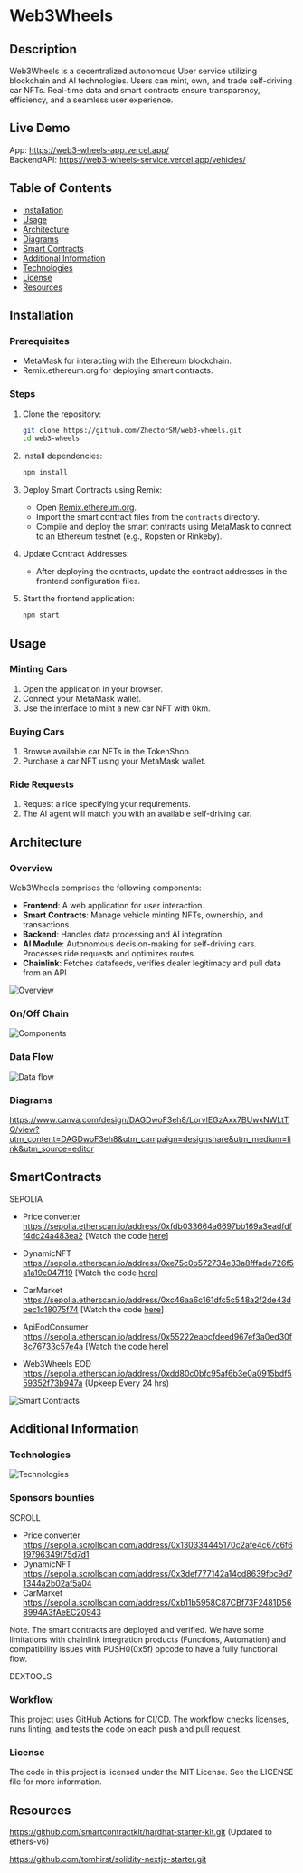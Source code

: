 <!--
SPDX-License-Identifier: MIT
SPDX-FileCopyrightText: 2024 R. Berkay Bozkurt <resitberkaybozkurt@gmail.com>
-->
# Web3Wheels

## Description
Web3Wheels is a decentralized autonomous Uber service utilizing blockchain and AI technologies. Users can mint, own, and trade self-driving car NFTs. Real-time data and smart contracts ensure transparency, efficiency, and a seamless user experience.

## Live Demo
 App: https://web3-wheels-app.vercel.app/   
 BackendAPI: https://web3-wheels-service.vercel.app/vehicles/

## Table of Contents
- [Installation](#installation)
- [Usage](#usage)
- [Architecture](#architecture)
- [Diagrams](#diagrams)  
- [Smart Contracts](#smart-contracts)
- [Additional Information](#additional-information)
- [Technologies](#technologies)
- [License](#license)
- [Resources](#resources)

## Installation

### Prerequisites
- MetaMask for interacting with the Ethereum blockchain.
- Remix.ethereum.org for deploying smart contracts.

### Steps
1. Clone the repository:
    ```bash
    git clone https://github.com/ZhectorSM/web3-wheels.git
    cd web3-wheels
    ```
2. Install dependencies:
    ```bash
    npm install
    ```
3. Deploy Smart Contracts using Remix:
    - Open [Remix.ethereum.org](https://remix.ethereum.org/).
    - Import the smart contract files from the `contracts` directory.
    - Compile and deploy the smart contracts using MetaMask to connect to an Ethereum testnet (e.g., Ropsten or Rinkeby).

4. Update Contract Addresses:
    - After deploying the contracts, update the contract addresses in the frontend configuration files.

5. Start the frontend application:
    ```bash
    npm start
    ```

## Usage

### Minting Cars
1. Open the application in your browser.
2. Connect your MetaMask wallet.
3. Use the interface to mint a new car NFT with 0km.

### Buying Cars
1. Browse available car NFTs in the TokenShop.
2. Purchase a car NFT using your MetaMask wallet.

### Ride Requests
1. Request a ride specifying your requirements.
2. The AI agent will match you with an available self-driving car.

## Architecture

### Overview
Web3Wheels comprises the following components:
- **Frontend**: A web application for user interaction.
- **Smart Contracts**: Manage vehicle minting NFTs, ownership, and transactions.
- **Backend**: Handles data processing and AI integration.
- **AI Module**: Autonomous decision-making for self-driving cars. Processes ride requests and optimizes routes.
- **Chainlink**: Fetches datafeeds, verifies dealer legitimacy and pull data from an API

![Overview](https://github.com/ZhectorSM/web3-wheels-app/blob/main/resources/docs/Components.png?raw=true)
### On/Off Chain
![Components](https://github.com/ZhectorSM/web3-wheels-app/blob/main/resources/docs/Overview.png?raw=true)


### Data Flow

![Data flow](https://github.com/ZhectorSM/web3-wheels-app/blob/main/resources/docs/web3%20wheels%20flow.png?raw=true)

### Diagrams

https://www.canva.com/design/DAGDwoF3eh8/LorvlEGzAxx7BUwxNWLtTQ/view?utm_content=DAGDwoF3eh8&utm_campaign=designshare&utm_medium=link&utm_source=editor

## SmartContracts
SEPOLIA
- Price converter https://sepolia.etherscan.io/address/0xfdb033664a6697bb169a3eadfdff4dc24a483ea2
                  [Watch the code [here](https://github.com/ZhectorSM/web3-wheels-app/blob/main/hardhat/contracts/PriceConverter.sol)]


- DynamicNFT      https://sepolia.etherscan.io/address/0xe75c0b572734e33a8fffade726f5a1a19c047f19
                  [Watch the code [here](https://github.com/ZhectorSM/web3-wheels-app/blob/main/hardhat/contracts/DynamicNFTCar.sol)]

- CarMarket	      https://sepolia.etherscan.io/address/0xc46aa6c161dfc5c548a2f2de43dbec1c18075f74
                  [Watch the code [here](https://github.com/ZhectorSM/web3-wheels-app/blob/main/hardhat/contracts/CarMarket.sol)]

- ApiEodConsumer  https://sepolia.etherscan.io/address/0x55222eabcfdeed967ef3a0ed30f8c76733c57e4a
                  [Watch the code [here](https://github.com/ZhectorSM/web3-wheels-app/blob/main/hardhat/contracts/CarEodDataConsumer.sol)]

- Web3Wheels EOD  https://sepolia.etherscan.io/address/0xdd80c0bfc95af6b3e0a0915bdf559352f73b947a (Upkeep Every 24 hrs)

![Smart Contracts](https://github.com/ZhectorSM/web3-wheels-app/blob/main/resources/docs/Smart%20contracts.png?raw=true)

## Additional Information

### Technologies
![Technologies](https://github.com/ZhectorSM/web3-wheels-app/blob/main/resources/docs/Technologies.png?raw=true)


### Sponsors bounties

SCROLL


- Price converter https://sepolia.scrollscan.com/address/0x130334445170c2afe4c67c6f619796349f75d7d1
- DynamicNFT      https://sepolia.scrollscan.com/address/0x3def777142a14cd8639fbc9d71344a2b02af5a04
- CarMarket	    https://sepolia.scrollscan.com/address/0xb11b5958C87CBf73F2481D568994A3fAeEC20943

Note. The smart contracts are deployed and verified. 
We have some limitations with chainlink integration products (Functions, Automation) and compatibility issues with PUSH0(0x5f) opcode to have a fully functional flow.

DEXTOOLS

### Workflow
This project uses GitHub Actions for CI/CD. The workflow checks licenses, runs linting, and tests the code on each push and pull request.

### License
The code in this project is licensed under the MIT License. See the LICENSE file for more information.

## Resources
https://github.com/smartcontractkit/hardhat-starter-kit.git (Updated to ethers-v6)

https://github.com/tomhirst/solidity-nextjs-starter.git
